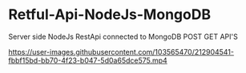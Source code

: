 # Retful-Api-NodeJs-MongoDB
Server side NodeJs RestApi connected to MongoDB POST GET API'S


https://user-images.githubusercontent.com/103565470/212904541-fbbf15bd-bb70-4f23-b047-5d0a65dce575.mp4

